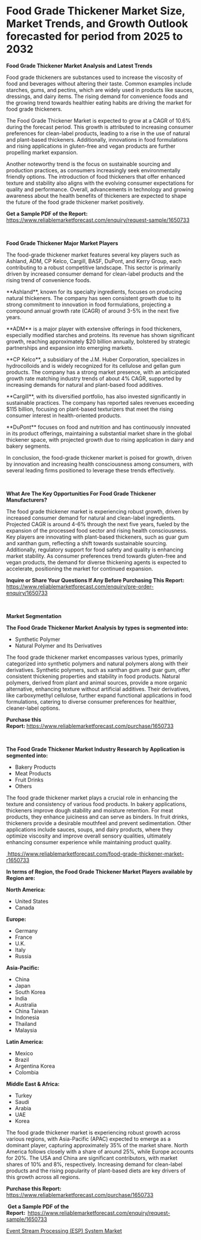 <p><h1>Food Grade Thickener Market Size, Market Trends, and Growth Outlook forecasted for period from 2025 to 2032</h1></p><p><strong>Food Grade Thickener Market Analysis and Latest Trends</strong></p>
<p><p>Food grade thickeners are substances used to increase the viscosity of food and beverages without altering their taste. Common examples include starches, gums, and pectins, which are widely used in products like sauces, dressings, and dairy items. The rising demand for convenience foods and the growing trend towards healthier eating habits are driving the market for food grade thickeners.</p><p>The Food Grade Thickener Market is expected to grow at a CAGR of 10.6% during the forecast period. This growth is attributed to increasing consumer preferences for clean-label products, leading to a rise in the use of natural and plant-based thickeners. Additionally, innovations in food formulations and rising applications in gluten-free and vegan products are further propelling market expansion.</p><p>Another noteworthy trend is the focus on sustainable sourcing and production practices, as consumers increasingly seek environmentally friendly options. The introduction of food thickeners that offer enhanced texture and stability also aligns with the evolving consumer expectations for quality and performance. Overall, advancements in technology and growing awareness about the health benefits of thickeners are expected to shape the future of the food grade thickener market positively.</p></p>
<p><strong>Get a Sample PDF of the Report:&nbsp;</strong> <a href="https://www.reliablemarketforecast.com/enquiry/request-sample/1650733?utm_campaign=3299&utm_medium=2&utm_source=Github&utm_content=ia&utm_term=23032025&utm_id=food-grade-thickener">https://www.reliablemarketforecast.com/enquiry/request-sample/1650733</a></p>
<p>&nbsp;</p>
<p><strong>Food Grade Thickener Major Market Players</strong></p>
<p><p>The food-grade thickener market features several key players such as Ashland, ADM, CP Kelco, Cargill, BASF, DuPont, and Kerry Group, each contributing to a robust competitive landscape. This sector is primarily driven by increased consumer demand for clean-label products and the rising trend of convenience foods.</p><p>**Ashland**, known for its specialty ingredients, focuses on producing natural thickeners. The company has seen consistent growth due to its strong commitment to innovation in food formulations, projecting a compound annual growth rate (CAGR) of around 3-5% in the next five years.</p><p>**ADM** is a major player with extensive offerings in food thickeners, especially modified starches and proteins. Its revenue has shown significant growth, reaching approximately $20 billion annually, bolstered by strategic partnerships and expansion into emerging markets.</p><p>**CP Kelco**, a subsidiary of the J.M. Huber Corporation, specializes in hydrocolloids and is widely recognized for its cellulose and gellan gum products. The company has a strong market presence, with an anticipated growth rate matching industry trends of about 4% CAGR, supported by increasing demands for natural and plant-based food additives.</p><p>**Cargill**, with its diversified portfolio, has also invested significantly in sustainable practices. The company has reported sales revenues exceeding $115 billion, focusing on plant-based texturizers that meet the rising consumer interest in health-oriented products.</p><p>**DuPont** focuses on food and nutrition and has continuously innovated in its product offerings, maintaining a substantial market share in the global thickener space, with projected growth due to rising application in dairy and bakery segments.</p><p>In conclusion, the food-grade thickener market is poised for growth, driven by innovation and increasing health consciousness among consumers, with several leading firms positioned to leverage these trends effectively.</p></p>
<p>&nbsp;</p>
<p><strong>What Are The Key Opportunities For Food Grade Thickener Manufacturers?</strong></p>
<p><p>The food grade thickener market is experiencing robust growth, driven by increased consumer demand for natural and clean-label ingredients. Projected CAGR is around 4-6% through the next five years, fueled by the expansion of the processed food sector and rising health consciousness. Key players are innovating with plant-based thickeners, such as guar gum and xanthan gum, reflecting a shift towards sustainable sourcing. Additionally, regulatory support for food safety and quality is enhancing market stability. As consumer preferences trend towards gluten-free and vegan products, the demand for diverse thickening agents is expected to accelerate, positioning the market for continued expansion.</p></p>
<p><strong>Inquire or Share Your Questions If Any Before Purchasing This Report:</strong> <a href="https://www.reliablemarketforecast.com/enquiry/pre-order-enquiry/1650733?utm_campaign=3299&utm_medium=2&utm_source=Github&utm_content=ia&utm_term=23032025&utm_id=food-grade-thickener">https://www.reliablemarketforecast.com/enquiry/pre-order-enquiry/1650733</a></p>
<p>&nbsp;</p>
<p><strong>Market Segmentation</strong></p>
<p><strong>The Food Grade Thickener Market Analysis by types is segmented into:</strong></p>
<p><ul><li>Synthetic Polymer</li><li>Natural Polymer and Its Derivatives</li></ul></p>
<p><p>The food grade thickener market encompasses various types, primarily categorized into synthetic polymers and natural polymers along with their derivatives. Synthetic polymers, such as xanthan gum and guar gum, offer consistent thickening properties and stability in food products. Natural polymers, derived from plant and animal sources, provide a more organic alternative, enhancing texture without artificial additives. Their derivatives, like carboxymethyl cellulose, further expand functional applications in food formulations, catering to diverse consumer preferences for healthier, cleaner-label options.</p></p>
<p><strong>Purchase this Report:&nbsp;</strong><a href="https://www.reliablemarketforecast.com/purchase/1650733?utm_campaign=3299&utm_medium=2&utm_source=Github&utm_content=ia&utm_term=23032025&utm_id=food-grade-thickener">https://www.reliablemarketforecast.com/purchase/1650733</a></p>
<p>&nbsp;</p>
<p><strong>The Food Grade Thickener Market Industry Research by Application is segmented into:</strong></p>
<p><ul><li>Bakery Products</li><li>Meat Products</li><li>Fruit Drinks</li><li>Others</li></ul></p>
<p><p>The food grade thickener market plays a crucial role in enhancing the texture and consistency of various food products. In bakery applications, thickeners improve dough stability and moisture retention. For meat products, they enhance juiciness and can serve as binders. In fruit drinks, thickeners provide a desirable mouthfeel and prevent sedimentation. Other applications include sauces, soups, and dairy products, where they optimize viscosity and improve overall sensory qualities, ultimately enhancing consumer experience while maintaining product quality.</p></p>
<p><a href="https://www.reliablemarketforecast.com/food-grade-thickener-market-r1650733?utm_campaign=3299&utm_medium=2&utm_source=Github&utm_content=ia&utm_term=23032025&utm_id=food-grade-thickener">&nbsp;https://www.reliablemarketforecast.com/food-grade-thickener-market-r1650733</a></p>
<p><strong>In terms of Region, the Food Grade Thickener Market Players available by Region are:</strong></p>
<p>
    <p> <strong> North America: </strong>
        <ul>
            <li>United States</li>
            <li>Canada</li>
        </ul>
        </p> 
    <p> <strong> Europe: </strong>
        <ul>
            <li>Germany</li>
            <li>France</li>
            <li>U.K.</li>
            <li>Italy</li>
            <li>Russia</li>
        </ul>
        </p> 
    <p> <strong> Asia-Pacific: </strong>
        <ul>
            <li>China</li>
            <li>Japan</li>
            <li>South Korea</li>
            <li>India</li>
            <li>Australia</li>
            <li>China Taiwan</li>
            <li>Indonesia</li>
            <li>Thailand</li>
            <li>Malaysia</li>
        </ul>
        </p> 
    <p> <strong> Latin America: </strong>
        <ul>
            <li>Mexico</li>
            <li>Brazil</li>
            <li>Argentina Korea</li>
            <li>Colombia</li>
        </ul>
        </p> 
    <p> <strong> Middle East & Africa: </strong>
        <ul>
            <li>Turkey</li>
            <li>Saudi</li>
            <li>Arabia</li>
            <li>UAE</li>
            <li>Korea</li>
        </ul>
    </p>
    </p>
<p><p>The food grade thickener market is experiencing robust growth across various regions, with Asia-Pacific (APAC) expected to emerge as a dominant player, capturing approximately 35% of the market share. North America follows closely with a share of around 25%, while Europe accounts for 20%. The USA and China are significant contributors, with market shares of 10% and 8%, respectively. Increasing demand for clean-label products and the rising popularity of plant-based diets are key drivers of this growth across all regions.</p></p>
<p><strong>Purchase this Report: </strong><a href="https://www.reliablemarketforecast.com/purchase/1650733?utm_campaign=3299&utm_medium=2&utm_source=Github&utm_content=ia&utm_term=23032025&utm_id=food-grade-thickener">https://www.reliablemarketforecast.com/purchase/1650733</a></p>
<p>&nbsp;<strong>Get a Sample PDF of the Report:&nbsp;&nbsp;</strong><a href="https://www.reliablemarketforecast.com/enquiry/request-sample/1650733?utm_campaign=3299&utm_medium=2&utm_source=Github&utm_content=ia&utm_term=23032025&utm_id=food-grade-thickener">https://www.reliablemarketforecast.com/enquiry/request-sample/1650733</a></p>
<p><strong></strong></p>
<p><p><a href="https://github.com/debowflaggqw/Market-Research-Report-List-1/blob/main/event-stream-processing-esp-system-market.md?utm_campaign=3299&utm_medium=2&utm_source=Github&utm_content=ia&utm_term=23032025&utm_id=food-grade-thickener">Event Stream Processing (ESP) System Market</a></p></p>